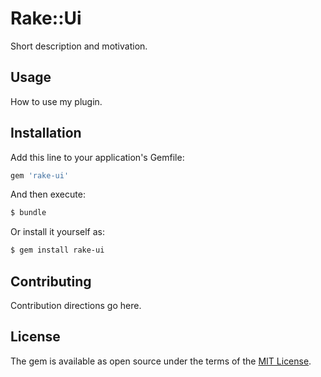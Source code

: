 # Rake::Ui
Short description and motivation.

## Usage
How to use my plugin.

## Installation
Add this line to your application's Gemfile:

```ruby
gem 'rake-ui'
```

And then execute:
```bash
$ bundle
```

Or install it yourself as:
```bash
$ gem install rake-ui
```

## Contributing
Contribution directions go here.

## License
The gem is available as open source under the terms of the [MIT License](https://opensource.org/licenses/MIT).

